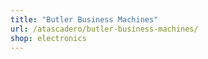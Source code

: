 ```yaml
---
title: "Butler Business Machines"
url: /atascadero/butler-business-machines/
shop: electronics
---
```

